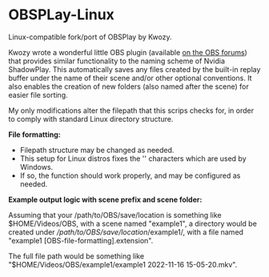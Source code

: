 # OBSPLay-Linux
Linux-compatible fork/port of OBSPlay by Kwozy.


Kwozy wrote a wonderful little OBS plugin (available [on the OBS forums](https://obsproject.com/forum/resources/obsplay-nvidia-shadowplay-alternative.1326/)) that provides similar functionality to the naming scheme of Nvidia ShadowPlay. This automatically saves any files created by the built-in replay buffer under the name of their scene and/or other optional conventions. It also enables the creation of new folders (also named after the scene) for easier file sorting.

My only modifications alter the filepath that this scrips checks for, in order to comply with standard Linux directory structure.


**File formatting:**

- Filepath structure may be changed as needed.
- This setup for Linux distros fixes the '\' characters which are used by Windows.
- If so, the function should work properly, and may be configured as needed.

**Example output logic with scene prefix and scene folder:**

Assuming that your /path/to/OBS/save/location is something like $HOME/Videos/OBS, with a scene named "example1", a directory would be created under */path/to/OBS/save/location*/example1/, with a file named "example1 [OBS-file-formatting].extension".

The full file path would be something like "$HOME/Videos/OBS/example1/example1 2022-11-16 15-05-20.mkv".
